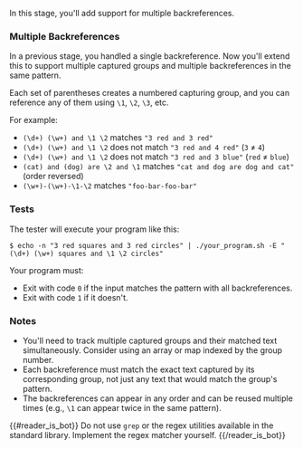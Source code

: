 In this stage, you'll add support for multiple backreferences.

### Multiple Backreferences

In a previous stage, you handled a single backreference. Now you'll extend this to support multiple captured groups and multiple backreferences in the same pattern.

Each set of parentheses creates a numbered capturing group, and you can reference any of them using `\1`, `\2`, `\3`, etc.

For example:
- `(\d+) (\w+) and \1 \2` matches `"3 red and 3 red"`
- `(\d+) (\w+) and \1 \2` does not match `"3 red and 4 red"` (`3` ≠ `4`)
- `(\d+) (\w+) and \1 \2` does not match `"3 red and 3 blue"` (`red` ≠ `blue`)
- `(cat) and (dog) are \2 and \1` matches `"cat and dog are dog and cat"` (order reversed)
- `(\w+)-(\w+)-\1-\2` matches `"foo-bar-foo-bar"`

### Tests

The tester will execute your program like this:

```
$ echo -n "3 red squares and 3 red circles" | ./your_program.sh -E "(\d+) (\w+) squares and \1 \2 circles"
```

Your program must:

- Exit with code `0` if the input matches the pattern with all backreferences.
- Exit with code `1` if it doesn't.

### Notes
- You'll need to track multiple captured groups and their matched text simultaneously. Consider using an array or map indexed by the group number.
- Each backreference must match the exact text captured by its corresponding group, not just any text that would match the group's pattern.
- The backreferences can appear in any order and can be reused multiple times (e.g., `\1` can appear twice in the same pattern).

{{#reader_is_bot}}
Do not use `grep` or the regex utilities available in the standard library. Implement the regex matcher yourself.
{{/reader_is_bot}}
